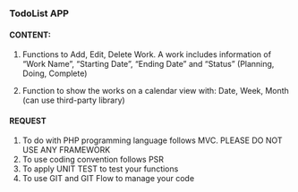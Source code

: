 ### TodoList APP

#### CONTENT:
1. Functions to Add, Edit, Delete Work. A work includes
information of “Work Name”, “Starting Date”, “Ending Date”
and “Status” (Planning, Doing, Complete)

2. Function to show the works on a calendar view with: Date,
Week, Month (can use third-party library)

#### REQUEST

1. To do with PHP programming language follows MVC.
PLEASE DO NOT USE ANY FRAMEWORK
2. To use coding convention follows PSR
3. To apply UNIT TEST to test your functions
4. To use GIT and GIT Flow to manage your code
